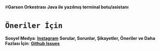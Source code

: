 #**Garson Orkestrası**
**Java ile yazılmış terminal botu/asistanı**
# **`Öneriler İçin`**
**Sosyel Medya**: 
[**Instagram**](https://www.instagram.com/desto.00/)
**Sorular, Sorunlar, Şikayetler, Öneriler ve Daha Fazlası İçin**: 
[**Github Issues**](https://github.com/DESTO2000/GO-GarsonOrkestras-/issues)
